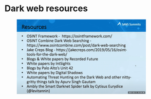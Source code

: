 # Dark web resources

<figure><img src="../../.gitbook/assets/resources.png" alt=""><figcaption></figcaption></figure>
